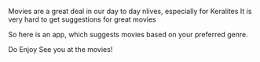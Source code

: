 Movies are a great deal in our day to day nlives, especially for Keralites
It is very hard to get suggestions for great movies 

So here is an app, which suggests movies based on your preferred genre.

Do Enjoy
See you at the movies!
